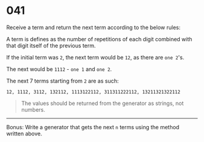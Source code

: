 [_metadata_:tags]:-        "string"

# 041

Receive a term and return the next term according to the below rules:

A term is defines as the number of repetitions of each digit combined with that digit itself of the previous term.

If the initial term was `2`, the next term would be `12`, as there are `one 2`'s.

The next would be `1112` - `one 1` and `one 2`.

The next 7 terms starting from `2` are as such:

```
12, 1112, 3112, 132112, 1113122112, 311311222112, 13211321322112
```

> The values should be returned from the generator as strings, not numbers.

***

Bonus: Write a generator that gets the next `n` terms using the method written above.
